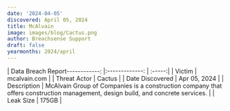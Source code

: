 ```yaml
---
date: '2024-04-05'
discovered: April 05, 2024
title: McAlvain
image: images/blog/Cactus.png
author: Breachsense Support
draft: false
yearmonths: 2024/april
---
```


| Data Breach Report------------:     |:-------------:    | :-----:|
| Victim      | mcalvain.com      | 
| Threat Actor      | Cactus      | 
| Date Discovered      | Apr 05, 2024      | 
| Description      | McAlvain Group of Companies is a construction company that offers construction management, design build, and concrete services.      | 
| Leak Size      | 175GB      | 

